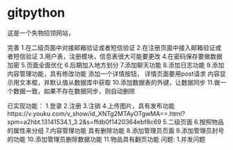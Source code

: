 # gitpython


这是一个失物招领网站，

完善
    1.在二级页面中对接邮箱验证或者短信验证
    2.在注册页面中接入邮箱验证或者短信验证
    3.用户表，注册模块，信息表很大可能要更改
    4.在密码保存要做数据加密
    5.页面全面优化
    6.后期加入地方划分
    7.添加聊天功能
    8.添加日志功能
    9.添加内容管理功能，具有修改功能
        添加一个详情按钮，
        详情页面要用post请求  内容显示用文本框，并默认值从数据库中获取
    10.添加数据表的外键，让数据同步
    11.做一个数据一致，如果不存在数据同步，则自动删除 

已实现功能：
    1.登录
    2.注册
    3.注销
    4.上传图片，具有发布功能https://v.youku.com/v_show/id_XNTg2MTAyOTgwMA==.html?spm=a2hbt.13141534.1_3.2&s=ffdb0f1420364ebf8c69
    5.二级页面
    6.按照物品的属性来分组
    7.内容管理功能 具有删除功能
    8.添加管理员页面
    9.添加管理员封号的功能
    10.添加管理员删除数据功能
    11.物品具有翻页功能
问题:
    1.并发问题 
